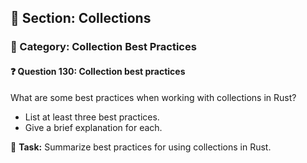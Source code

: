 ## 📘 Section: Collections  
### 🔹 Category: Collection Best Practices  
#### ❓ Question 130: Collection best practices

What are some best practices when working with collections in Rust?

- List at least three best practices.
- Give a brief explanation for each.

🔧 **Task:** Summarize best practices for using collections in Rust.
